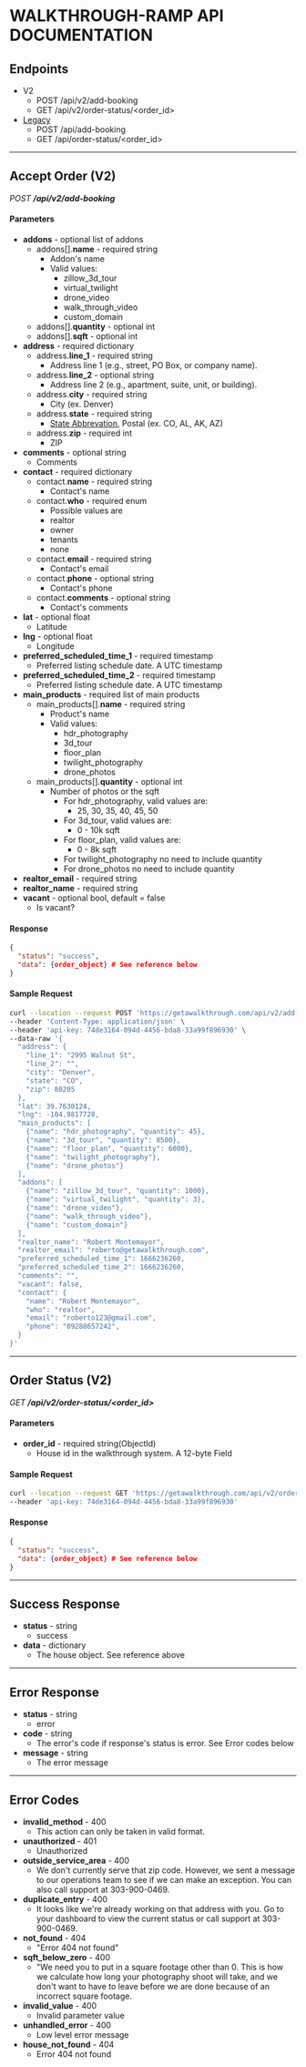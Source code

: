 # WALKTHROUGH-RAMP API DOCUMENTATION

## Endpoints
* V2
  * POST /api/v2/add-booking
  * GET /api/v2/order-status/<order_id>
* [Legacy](legacy.md)
  * POST /api/add-booking
  * GET /api/order-status/<order_id>

---
## Accept Order (V2)
*POST **/api/v2/add-booking***

#### Parameters
* **addons** - optional list of addons
  * addons[].**name** - required string
    * Addon's name
    * Valid values:
      * zillow_3d_tour
      * virtual_twilight
      * drone_video
      * walk_through_video
      * custom_domain
  * addons[].**quantity** - optional int
  * addons[].**sqft** - optional int
* **address** - required dictionary
  * address.**line_1** - required string
    * Address line 1 (e.g., street, PO Box, or company name).
  * address.**line_2** - optional string
    * Address line 2 (e.g., apartment, suite, unit, or building).
  * address.**city** - required string
    * City (ex. Denver)
  * address.**state** - required string
    * [State Abbrevation](https://www.bls.gov/respondents/mwr/electronic-data-interchange/appendix-d-usps-state-abbreviations-and-fips-codes.htm), Postal (ex. CO, AL, AK, AZ)
  * address.**zip** - required int
    * ZIP
* **comments** - optional string
  * Comments
* **contact** - required dictionary
  * contact.**name** - required string
    * Contact's name
  * contact.**who** - required enum
    * Possible values are
    * realtor
    * owner
    * tenants
    * none
  * contact.**email** - required string
    * Contact's email
  * contact.**phone** - optional string
    * Contact's phone
  * contact.**comments** - optional string
    * Contact's comments
* **lat** - optional float
  * Latitude
* **lng** - optional float
  * Longitude
* **preferred_scheduled_time_1** - required timestamp
  * Preferred listing schedule date. A UTC timestamp
* **preferred_scheduled_time_2** - required timestamp
  * Preferred listing schedule date. A UTC timestamp
* **main_products** - required list of main products
  * main_products[].**name** - required string
    * Product's name
    * Valid values:
      * hdr_photography
      * 3d_tour
      * floor_plan
      * twilight_photography
      * drone_photos
  * main_products[].**quantity** - optional int
    * Number of photos or the sqft
      * For hdr_photography, valid values are:
        * 25, 30, 35, 40, 45, 50
      * For 3d_tour, valid values are:
        * 0 - 10k sqft
      * For floor_plan, valid values are:
        * 0 - 8k sqft
      * For twilight_photography no need to include quantity
      * For drone_photos no need to include quantity
* **realtor_email** - required string
* **realtor_name** - required string
* **vacant** - optional bool, default = false
  * Is vacant?

#### Response
```json
{
  "status": "success",
  "data": {order_object} # See reference below
}
```

#### Sample Request
```bash
curl --location --request POST 'https://getawalkthrough.com/api/v2/add-booking' \
--header 'Content-Type: application/json' \
--header 'api-key: 74de3164-094d-4456-bda8-33a99f896930' \
--data-raw '{
  "address": {
    "line_1": "2995 Walnut St",
    "line_2": "",
    "city": "Denver",
    "state": "CO",
    "zip": 80205
  },
  "lat": 39.7630124,
  "lng": -104.9817728,
  "main_products": [
    {"name": "hdr_photography", "quantity": 45},
    {"name": "3d_tour", "quantity": 8500},
    {"name": "floor_plan", "quantity": 6000},
    {"name": "twilight_photography"},
    {"name": "drone_photos"}
  ],
  "addons": [
    {"name": "zillow_3d_tour", "quantity": 1000},
    {"name": "virtual_twilight", "quantity": 3},
    {"name": "drone_video"},
    {"name": "walk_through_video"},
    {"name": "custom_domain"}
  ],
  "realtor_name": "Robert Montemayor",
  "realtor_email": "roberto@getawalkthrough.com",
  "preferred_scheduled_time_1": 1666236260,
  "preferred_scheduled_time_2": 1666236260,
  "comments": "",
  "vacant": false,
  "contact": {
    "name": "Robert Montemayor",
    "who": "realtor",
    "email": "roberto123@gmail.com",
    "phone": "09288657242",
  }
}'

```

---
## Order Status (V2)
*GET **/api/v2/order-status/<order_id>***

#### Parameters
* **order_id** - required string(ObjectId)
  * House id in the walkthrough system. A 12-byte Field

#### Sample Request
```bash
curl --location --request GET 'https://getawalkthrough.com/api/v2/order-status/634c6b5dbbcada0fb65187d1' \
--header 'api-key: 74de3164-094d-4456-bda8-33a99f896930'
```

#### Response
```json
{
  "status": "success",
  "data": {order_object} # See reference below
}
```

---
## Success Response
* **status** - string
  * success
* **data** - dictionary 
  * The house object. See reference above
---
## Error Response
* **status** - string
  * error
* **code** - string
  * The error's code if response's status is error. See Error codes below
* **message** - string
  * The error message
---
## Error Codes
* **invalid_method** - 400
  * This action can only be taken in valid format.
* **unauthorized** - 401
  * Unauthorized 
* **outside_service_area** - 400
  * We don't currently serve that zip code. However, we sent a message to our operations team to see if we can make an exception. You can also call support at 303-900-0469.
* **duplicate_entry** - 400
  * It looks like we're already working on that address with you. Go to your dashboard to view the current status or call support at 303-900-0469.
* **not_found** - 404
  * "Error 404 not found"
* **sqft_below_zero** - 400
  * "We need you to put in a square footage other than 0. This is how we calculate how long your photography shoot will take, and we don't want to have to leave before we are done because of an incorrect square footage.
* **invalid_value** - 400
  * Invalid parameter value
* **unhandled_error** - 400
  * Low level error message
* **house_not_found** - 404
  * Error 404 not found